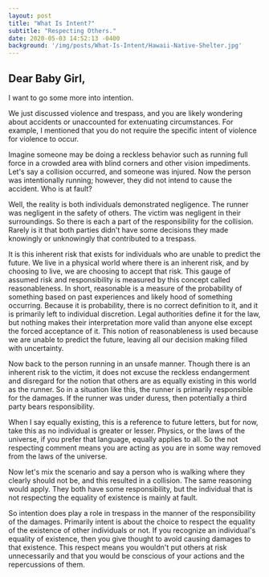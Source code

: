 ```yaml
---
layout: post
title: "What Is Intent?"
subtitle: "Respecting Others."
date: 2020-05-03 14:52:13 -0400
background: '/img/posts/What-Is-Intent/Hawaii-Native-Shelter.jpg'
---
```

## Dear Baby Girl,

I want to go some more into intention.

We just discussed violence and trespass, and you are likely wondering about accidents or unaccounted for extenuating circumstances. For example, I mentioned that you do not require the specific intent of violence for violence to occur.  

Imagine someone may be doing a reckless behavior such as running full force in a crowded area with blind corners and other vision impediments. Let's say a collision occurred, and someone was injured. Now the person was intentionally running; however, they did not intend to cause the accident. Who is at fault?

Well, the reality is both individuals demonstrated negligence. The runner was negligent in the safety of others. The victim was negligent in their surroundings. So there is each a part of the responsibility for the collision. Rarely is it that both parties didn't have some decisions they made knowingly or unknowingly that contributed to a trespass.  

It is this inherent risk that exists for individuals who are unable to predict the future. We live in a physical world where there is an inherent risk, and by choosing to live, we are choosing to accept that risk.  This gauge of assumed risk and responsibility is measured by this concept called reasonableness.  In short, reasonable is a measure of the probability of something based on past experiences and likely hood of something occurring.  Because it is probability, there is no correct definition to it, and it is primarily left to individual discretion.  Legal authorities define it for the law, but nothing makes their interpretation more valid than anyone else except the forced acceptance of it.  This notion of reasonableness is used because we are unable to predict the future, leaving all our decision making filled with uncertainty.

Now back to the person running in an unsafe manner. Though there is an inherent risk to the victim, it does not excuse the reckless endangerment and disregard for the notion that others are as equally existing in this world as the runner. So in a situation like this, the runner is primarily responsible for the damages. If the runner was under duress, then potentially a third party bears responsibility.  

When I say equally existing, this is a reference to future letters, but for now, take this as no individual is greater or lesser.  Physics, or the laws of the universe, if you prefer that language, equally applies to all.  So the not respecting comment means you are acting as you are in some way removed from the laws of the universe.

Now let's mix the scenario and say a person who is walking where they clearly should not be, and this resulted in a collision. The same reasoning would apply. They both have some responsibility, but the individual that is not respecting the equality of existence is mainly at fault. 

So intention does play a role in trespass in the manner of the responsibility of the damages.  Primarily intent is about the choice to respect the equality of the existence of other individuals or not.  If you recognize an individual's equality of existence, then you give thought to avoid causing damages to that existence.  This respect means you wouldn't put others at risk unnecessarily and that you would be conscious of your actions and the repercussions of them.
